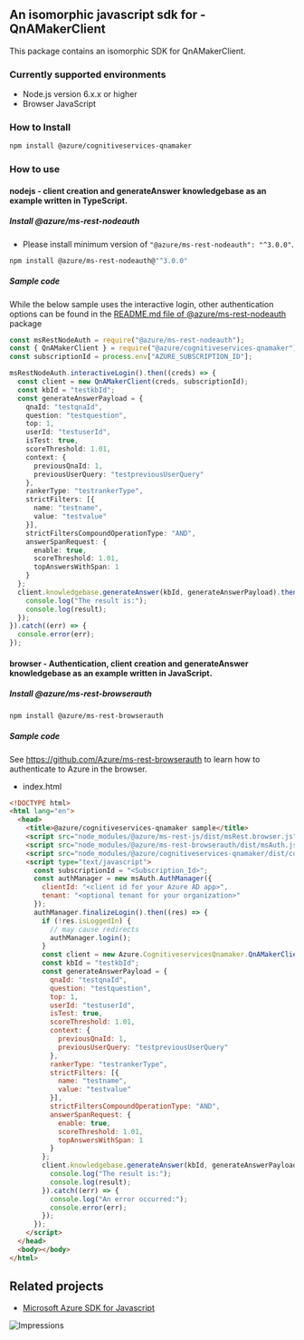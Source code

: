 ## An isomorphic javascript sdk for - QnAMakerClient

This package contains an isomorphic SDK for QnAMakerClient.

### Currently supported environments

- Node.js version 6.x.x or higher
- Browser JavaScript

### How to Install

```bash
npm install @azure/cognitiveservices-qnamaker
```

### How to use

#### nodejs - client creation and generateAnswer knowledgebase as an example written in TypeScript.

##### Install @azure/ms-rest-nodeauth

- Please install minimum version of `"@azure/ms-rest-nodeauth": "^3.0.0"`.
```bash
npm install @azure/ms-rest-nodeauth@"^3.0.0"
```

##### Sample code

While the below sample uses the interactive login, other authentication options can be found in the [README.md file of @azure/ms-rest-nodeauth](https://www.npmjs.com/package/@azure/ms-rest-nodeauth) package
```typescript
const msRestNodeAuth = require("@azure/ms-rest-nodeauth");
const { QnAMakerClient } = require("@azure/cognitiveservices-qnamaker");
const subscriptionId = process.env["AZURE_SUBSCRIPTION_ID"];

msRestNodeAuth.interactiveLogin().then((creds) => {
  const client = new QnAMakerClient(creds, subscriptionId);
  const kbId = "testkbId";
  const generateAnswerPayload = {
    qnaId: "testqnaId",
    question: "testquestion",
    top: 1,
    userId: "testuserId",
    isTest: true,
    scoreThreshold: 1.01,
    context: {
      previousQnaId: 1,
      previousUserQuery: "testpreviousUserQuery"
    },
    rankerType: "testrankerType",
    strictFilters: [{
      name: "testname",
      value: "testvalue"
    }],
    strictFiltersCompoundOperationType: "AND",
    answerSpanRequest: {
      enable: true,
      scoreThreshold: 1.01,
      topAnswersWithSpan: 1
    }
  };
  client.knowledgebase.generateAnswer(kbId, generateAnswerPayload).then((result) => {
    console.log("The result is:");
    console.log(result);
  });
}).catch((err) => {
  console.error(err);
});
```

#### browser - Authentication, client creation and generateAnswer knowledgebase as an example written in JavaScript.

##### Install @azure/ms-rest-browserauth

```bash
npm install @azure/ms-rest-browserauth
```

##### Sample code

See https://github.com/Azure/ms-rest-browserauth to learn how to authenticate to Azure in the browser.

- index.html
```html
<!DOCTYPE html>
<html lang="en">
  <head>
    <title>@azure/cognitiveservices-qnamaker sample</title>
    <script src="node_modules/@azure/ms-rest-js/dist/msRest.browser.js"></script>
    <script src="node_modules/@azure/ms-rest-browserauth/dist/msAuth.js"></script>
    <script src="node_modules/@azure/cognitiveservices-qnamaker/dist/cognitiveservices-qnamaker.js"></script>
    <script type="text/javascript">
      const subscriptionId = "<Subscription_Id>";
      const authManager = new msAuth.AuthManager({
        clientId: "<client id for your Azure AD app>",
        tenant: "<optional tenant for your organization>"
      });
      authManager.finalizeLogin().then((res) => {
        if (!res.isLoggedIn) {
          // may cause redirects
          authManager.login();
        }
        const client = new Azure.CognitiveservicesQnamaker.QnAMakerClient(res.creds, subscriptionId);
        const kbId = "testkbId";
        const generateAnswerPayload = {
          qnaId: "testqnaId",
          question: "testquestion",
          top: 1,
          userId: "testuserId",
          isTest: true,
          scoreThreshold: 1.01,
          context: {
            previousQnaId: 1,
            previousUserQuery: "testpreviousUserQuery"
          },
          rankerType: "testrankerType",
          strictFilters: [{
            name: "testname",
            value: "testvalue"
          }],
          strictFiltersCompoundOperationType: "AND",
          answerSpanRequest: {
            enable: true,
            scoreThreshold: 1.01,
            topAnswersWithSpan: 1
          }
        };
        client.knowledgebase.generateAnswer(kbId, generateAnswerPayload).then((result) => {
          console.log("The result is:");
          console.log(result);
        }).catch((err) => {
          console.log("An error occurred:");
          console.error(err);
        });
      });
    </script>
  </head>
  <body></body>
</html>
```

## Related projects

- [Microsoft Azure SDK for Javascript](https://github.com/Azure/azure-sdk-for-js)

![Impressions](https://azure-sdk-impressions.azurewebsites.net/api/impressions/azure-sdk-for-js/sdk/cognitiveservices/cognitiveservices-qnamaker/preview/README.png)
